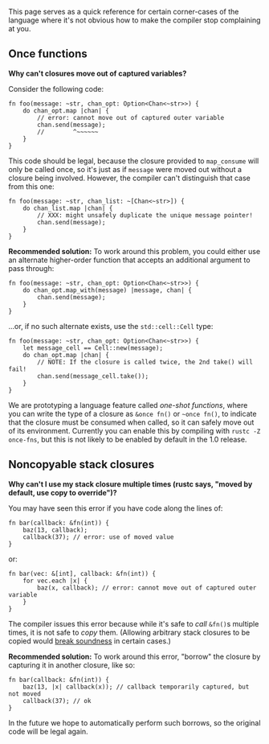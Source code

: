 This page serves as a quick reference for certain corner-cases of the language where it's not obvious how to make the compiler stop complaining at you.

## Once functions

**Why can't closures move out of captured variables?**

Consider the following code:
```
fn foo(message: ~str, chan_opt: Option<Chan<~str>>) {
    do chan_opt.map |chan| {
        // error: cannot move out of captured outer variable
        chan.send(message);
        //        ^~~~~~~
    }
}
```
This code should be legal, because the closure provided to ```map_consume``` will only be called once, so it's just as if ```message``` were moved out without a closure being involved. However, the compiler can't distinguish that case from this one:
```
fn foo(message: ~str, chan_list: ~[Chan<~str>]) {
    do chan_list.map |chan| {
        // XXX: might unsafely duplicate the unique message pointer!
        chan.send(message);
    }
}
```
**Recommended solution:** To work around this problem, you could either use an alternate higher-order function that accepts an additional argument to pass through:
```
fn foo(message: ~str, chan_opt: Option<Chan<~str>>) {
    do chan_opt.map_with(message) |message, chan| {
        chan.send(message);
    }
}
```
...or, if no such alternate exists, use the ```std::cell::Cell``` type:
```
fn foo(message: ~str, chan_opt: Option<Chan<~str>>) {
    let message_cell == Cell::new(message);
    do chan_opt.map |chan| {
        // NOTE: If the closure is called twice, the 2nd take() will fail!
        chan.send(message_cell.take());
    }
}
```
We are prototyping a language feature called *one-shot functions*, where you can write the type of a closure as ```&once fn()``` or ```~once fn()```, to indicate that the closure must be consumed when called, so it can safely move out of its environment. Currently you can enable this by compiling with ```rustc -Z once-fns```, but this is not likely to be enabled by default in the 1.0 release.


## Noncopyable stack closures

**Why can't I use my stack closure multiple times (rustc says, "moved by default, use copy to override")?**

You may have seen this error if you have code along the lines of:
```
fn bar(callback: &fn(int)) {
    baz(13, callback);
    callback(37); // error: use of moved value
}
```
or:
```
fn bar(vec: &[int], callback: &fn(int)) {
    for vec.each |x| {
        baz(x, callback); // error: cannot move out of captured outer variable
    }
}
```
The compiler issues this error because while it's safe to *call* ```&fn()```s multiple times, it is not safe to *copy* them. (Allowing arbitrary stack closures to be copied would [break soundness](http://smallcultfollowing.com/babysteps/blog/2013/04/30/the-case-of-the-recurring-closure/) in certain cases.)

**Recommended solution:** To work around this error, "borrow" the closure by capturing it in another closure, like so:
```
fn bar(callback: &fn(int)) {
    baz(13, |x| callback(x)); // callback temporarily captured, but not moved
    callback(37); // ok
}
```
In the future we hope to automatically perform such borrows, so the original code will be legal again.